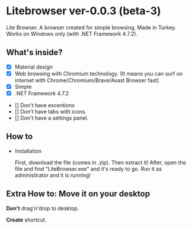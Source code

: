 # Litebrowser ver-0.0.3 (beta-3)
Lite Browser. A browser created for simple browsing. Made in Turkey. Works on Windows only (with .NET Framework 4.7.2).

## What's inside?
- [x] Material design
- [x] Web browsing with Chromium technology. (It means you can surf on internet with Chrome/Chromium/Brave/Avast Browser fast)
- [x] Simple
- [x] .NET Framework 4.7.2
- [] Don't have excentions
- [] Don't have tabs with icons.
- [] Don't have a settings panel.

## How to
- Installation

  First, download the file (comes in .zip). Then extract it! After, open the file and find "LiteBrowser.exe" and it's ready to go. Run it as administirator and it is running!

## Extra How to: Move it on your desktop
   **Don't** drag'n'drop to desktop.
   
   **Create** shortcut.
